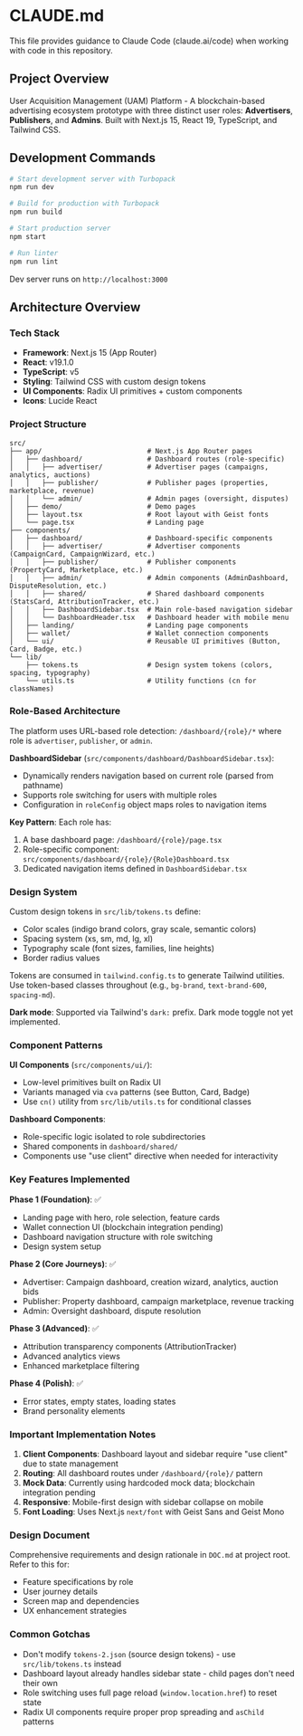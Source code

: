 # CLAUDE.md

This file provides guidance to Claude Code (claude.ai/code) when working with code in this repository.

## Project Overview

User Acquisition Management (UAM) Platform - A blockchain-based advertising ecosystem prototype with three distinct user roles: **Advertisers**, **Publishers**, and **Admins**. Built with Next.js 15, React 19, TypeScript, and Tailwind CSS.

## Development Commands

```bash
# Start development server with Turbopack
npm run dev

# Build for production with Turbopack
npm run build

# Start production server
npm start

# Run linter
npm run lint
```

Dev server runs on `http://localhost:3000`

## Architecture Overview

### Tech Stack
- **Framework**: Next.js 15 (App Router)
- **React**: v19.1.0
- **TypeScript**: v5
- **Styling**: Tailwind CSS with custom design tokens
- **UI Components**: Radix UI primitives + custom components
- **Icons**: Lucide React

### Project Structure

```
src/
├── app/                          # Next.js App Router pages
│   ├── dashboard/                # Dashboard routes (role-specific)
│   │   ├── advertiser/           # Advertiser pages (campaigns, analytics, auctions)
│   │   ├── publisher/            # Publisher pages (properties, marketplace, revenue)
│   │   └── admin/                # Admin pages (oversight, disputes)
│   ├── demo/                     # Demo pages
│   ├── layout.tsx                # Root layout with Geist fonts
│   └── page.tsx                  # Landing page
├── components/
│   ├── dashboard/                # Dashboard-specific components
│   │   ├── advertiser/           # Advertiser components (CampaignCard, CampaignWizard, etc.)
│   │   ├── publisher/            # Publisher components (PropertyCard, Marketplace, etc.)
│   │   ├── admin/                # Admin components (AdminDashboard, DisputeResolution, etc.)
│   │   ├── shared/               # Shared dashboard components (StatsCard, AttributionTracker, etc.)
│   │   ├── DashboardSidebar.tsx  # Main role-based navigation sidebar
│   │   └── DashboardHeader.tsx   # Dashboard header with mobile menu
│   ├── landing/                  # Landing page components
│   ├── wallet/                   # Wallet connection components
│   └── ui/                       # Reusable UI primitives (Button, Card, Badge, etc.)
└── lib/
    ├── tokens.ts                 # Design system tokens (colors, spacing, typography)
    └── utils.ts                  # Utility functions (cn for classNames)
```

### Role-Based Architecture

The platform uses URL-based role detection: `/dashboard/{role}/*` where role is `advertiser`, `publisher`, or `admin`.

**DashboardSidebar** (`src/components/dashboard/DashboardSidebar.tsx`):
- Dynamically renders navigation based on current role (parsed from pathname)
- Supports role switching for users with multiple roles
- Configuration in `roleConfig` object maps roles to navigation items

**Key Pattern**: Each role has:
1. A base dashboard page: `/dashboard/{role}/page.tsx`
2. Role-specific component: `src/components/dashboard/{role}/{Role}Dashboard.tsx`
3. Dedicated navigation items defined in `DashboardSidebar.tsx`

### Design System

Custom design tokens in `src/lib/tokens.ts` define:
- Color scales (indigo brand colors, gray scale, semantic colors)
- Spacing system (xs, sm, md, lg, xl)
- Typography scale (font sizes, families, line heights)
- Border radius values

Tokens are consumed in `tailwind.config.ts` to generate Tailwind utilities. Use token-based classes throughout (e.g., `bg-brand`, `text-brand-600`, `spacing-md`).

**Dark mode**: Supported via Tailwind's `dark:` prefix. Dark mode toggle not yet implemented.

### Component Patterns

**UI Components** (`src/components/ui/`):
- Low-level primitives built on Radix UI
- Variants managed via `cva` patterns (see Button, Card, Badge)
- Use `cn()` utility from `src/lib/utils.ts` for conditional classes

**Dashboard Components**:
- Role-specific logic isolated to role subdirectories
- Shared components in `dashboard/shared/`
- Components use "use client" directive when needed for interactivity

### Key Features Implemented

**Phase 1 (Foundation)**: ✅
- Landing page with hero, role selection, feature cards
- Wallet connection UI (blockchain integration pending)
- Dashboard navigation structure with role switching
- Design system setup

**Phase 2 (Core Journeys)**: ✅
- Advertiser: Campaign dashboard, creation wizard, analytics, auction bids
- Publisher: Property dashboard, campaign marketplace, revenue tracking
- Admin: Oversight dashboard, dispute resolution

**Phase 3 (Advanced)**: ✅
- Attribution transparency components (AttributionTracker)
- Advanced analytics views
- Enhanced marketplace filtering

**Phase 4 (Polish)**: ✅
- Error states, empty states, loading states
- Brand personality elements

### Important Implementation Notes

1. **Client Components**: Dashboard layout and sidebar require "use client" due to state management
2. **Routing**: All dashboard routes under `/dashboard/{role}/` pattern
3. **Mock Data**: Currently using hardcoded mock data; blockchain integration pending
4. **Responsive**: Mobile-first design with sidebar collapse on mobile
5. **Font Loading**: Uses Next.js `next/font` with Geist Sans and Geist Mono

### Design Document

Comprehensive requirements and design rationale in `DOC.md` at project root. Refer to this for:
- Feature specifications by role
- User journey details
- Screen map and dependencies
- UX enhancement strategies

### Common Gotchas

- Don't modify `tokens-2.json` (source design tokens) - use `src/lib/tokens.ts` instead
- Dashboard layout already handles sidebar state - child pages don't need their own
- Role switching uses full page reload (`window.location.href`) to reset state
- Radix UI components require proper prop spreading and `asChild` patterns
